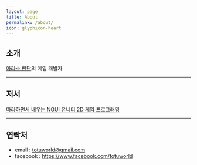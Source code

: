 ```yaml
---
layout: page
title: About
permalink: /about/
icon: glyphicon-heart
---
```


## 소개

[아라소 판단](https://www.facebook.com/ArasoPandan)의 게임 개발자

---

## 저서

[따라하면서 배우는 NGUI 유니티 2D 게임 프로그래밍](http://wikibook.co.kr/unity-ngui/) 

---

## 연락처

* email : totuworld@gmail.com
* facebook : https://www.facebook.com/totuworld